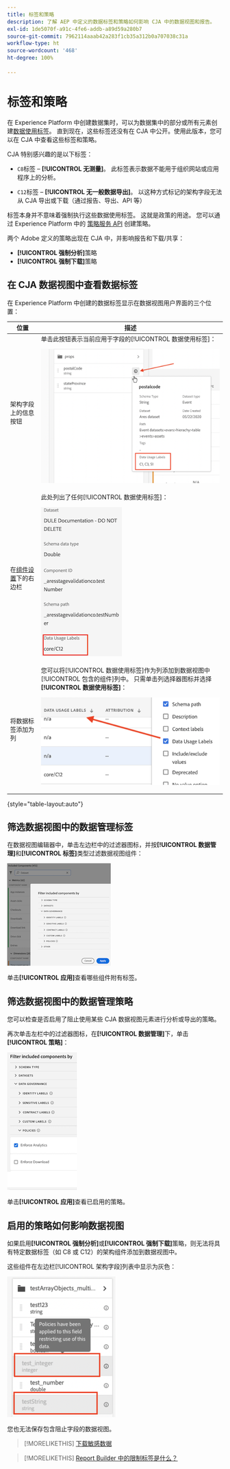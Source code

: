 ```yaml
---
title: 标签和策略
description: 了解 AEP 中定义的数据标签和策略如何影响 CJA 中的数据视图和报告。
exl-id: 1de5070f-a91c-4fe6-addb-a89d59a280b7
source-git-commit: 7962114aaab42a283f1cb35a312b0a707038c31a
workflow-type: ht
source-wordcount: '468'
ht-degree: 100%

---
```


# 标签和策略

在 Experience Platform 中创建数据集时，可以为数据集中的部分或所有元素创建[数据使用标签](https://experienceleague.adobe.com/docs/experience-platform/data-governance/labels/reference.html?lang=zh-Hans)。 直到现在，这些标签还没有在 CJA 中公开。使用此版本，您可以在 CJA 中查看这些标签和策略。

CJA 特别感兴趣的是以下标签：

* `C8`标签 – **[!UICONTROL 无测量]**。 此标签表示数据不能用于组织网站或应用程序上的分析。

* `C12`标签 – **[!UICONTROL 无一般数据导出]**。 以这种方式标记的架构字段无法从 CJA 导出或下载（通过报告、导出、API 等）

标签本身并不意味着强制执行这些数据使用标签。 这就是政策的用途。 您可以通过 Experience Platform 中的 [策略服务 API](https://experienceleague.adobe.com/docs/experience-platform/data-governance/api/overview.html?lang=zh-Hans) 创建策略。

两个 Adobe 定义的策略出现在 CJA 中，并影响报告和下载/共享：

* **[!UICONTROL 强制分析]**&#x200B;策略
* **[!UICONTROL 强制下载]**&#x200B;策略

## 在 CJA 数据视图中查看数据标签

在 Experience Platform 中创建的数据标签显示在数据视图用户界面的三个位置：

| 位置 | 描述 |
| --- | --- |
| 架构字段上的信息按钮 | 单击此按钮表示当前应用于字段的[!UICONTROL 数据使用标签]：<p>![](assets/data-label-left.png) |
| 在[组件设置](/help/data-views/component-settings/overview.md)下的右边栏 | 此处列出了任何[!UICONTROL 数据使用标签]：<p>![](assets/data-label-right.png) |
| 将数据标签添加为列 | 您可以将[!UICONTROL 数据使用标签]作为列添加到数据视图中[!UICONTROL 包含的组件]列中。 只需单击列选择器图标并选择&#x200B;**[!UICONTROL 数据使用标签]**：<p>![](assets/data-label-column.png) |

{style=&quot;table-layout:auto&quot;}

## 筛选数据视图中的数据管理标签

在数据视图编辑器中，单击左边栏中的过滤器图标，并按&#x200B;**[!UICONTROL 数据管理]**&#x200B;和&#x200B;**[!UICONTROL 标签]**&#x200B;类型过滤数据视图组件：

![](assets/filter-labels.png)

单击&#x200B;**[!UICONTROL 应用]**&#x200B;查看哪些组件附有标签。

## 筛选数据视图中的数据管理策略

您可以检查是否启用了阻止使用某些 CJA 数据视图元素进行分析或导出的策略。

再次单击左栏中的过滤器图标，在&#x200B;**[!UICONTROL 数据管理]**&#x200B;下，单击&#x200B;**[!UICONTROL 策略]**：

![](assets/filter-policies.png)

单击&#x200B;**[!UICONTROL 应用]**&#x200B;查看已启用的策略。

## 启用的策略如何影响数据视图

如果启用&#x200B;**[!UICONTROL 强制分析]**&#x200B;或&#x200B;**[!UICONTROL 强制下载]**&#x200B;策略，则无法将具有特定数据标签（如 C8 或 C12）的架构组件添加到数据视图中。

这些组件在左边栏[!UICONTROL 架构字段]列表中显示为灰色：

![](assets/component-greyed.png)

您也无法保存包含阻止字段的数据视图。

>[!MORELIKETHIS]
>[下载敏感数据](/help/analysis-workspace/curate-share/download-send.md)

>[!MORELIKETHIS]
>[Report Builder 中的限制标签是什么？](https://experienceleague.adobe.com/docs/analytics-platform/using/cja-reportbuilder/restricted-labels.html?lang=zh-Hans)


